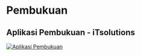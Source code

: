 # Pembukuan
## Aplikasi Pembukuan - iTsolutions
[![Aplikasi Pembukuan](http://img.youtube.com/vi/6IEnpeTpg90/0.jpg)](https://youtu.be/6IEnpeTpg90 "Aplikasi Pembukuan")
